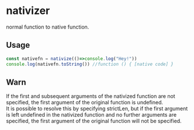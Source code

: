# nativizer
normal function to native function.
## Usage
```js
const nativefn = nativize(()=>console.log("Hey!"))
console.log(nativefn.toString()) //function () { [native code] }
```
## Warn
If the first and subsequent arguments of the nativized function are not specified, the first argument of the original function is undefined.  
It is possible to resolve this by specifying strictLen, but if the first argument is left undefined in the nativized function and no further arguments are specified, the first argument of the original function will not be specified.